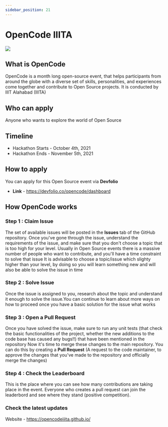 ```yaml
---
sidebar_position: 21
---
```


# OpenCode IIITA

![](https://opencodeiiita.github.io/dist/images/Logo.png)

## What is OpenCode 
OpenCode is a month long open-source event, that helps participants from around the globe with a diverse set of skills, personalities, and experiences come together and contribute to Open Source projects.
It is conducted by IIIT Alahabad (IIITA)

## Who can apply 
Anyone who wants to explore the world of Open Source

## Timeline
- Hackathon Starts - October 4th, 2021
- Hackathon Ends - November 5th, 2021

## How to apply 
You can apply for this Open Source event via **Devfolio**
- **Link** - https://devfolio.co/opencode/dashboard

## How OpenCode works 
### Step 1 : Claim Issue
The set of available issues will be posted in the **Issues** tab of the GitHub repository.
Once you've gone through the issue, understand the requirements of the issue, and make sure that you don't choose a topic that is too high for your level. Usually in Open Source events there is a massive number of people who want to contribute, and you'll have a time constraint to solve that issue
It is advisable to choose a topic/issue which slighty higher than your level, by doing so you will learn something new and will also be able to solve the issue in time

### Step 2 : Solve Issue
Once the issue is assigned to you, research about the topic and understand it enough to solve the issue.You can continue to learn about more ways on how to proceed once you have a basic solution for the issue what works

### Step 3 : Open a Pull Request
Once you have solved the issue, make sure to run any unit tests (that check the basic functionalities of the project, whether the new additions to the code base has caused any bugs!!) that have been mentioned in the repository
Now it's time to merge these changes to the main repository. You can do this by creating a **Pull Request** (A request to the code maintainer, to approve the changes that you've made to the repository and officially merge the changes)

### Step 4 : Check the Leaderboard
This is the place where you can see how many contributions are taking place in the event. Everyone who creates a pull request can join the leaderbord and see where they stand (positive competition).

### Check the latest updates
Website - https://opencodeiiita.github.io/





